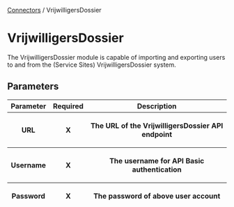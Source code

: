 <a href="javascript:void(0)" class="help-trigger"
data-helpkey="SysPage_Connector">Connectors</a> / VrijwilligersDossier

# VrijwilligersDossier

The VrijwilligersDossier module is capable of importing and exporting
users to and from the (Service Sites) VrijwilligersDossier system.

## Parameters

<table class="table table-bordered">
<thead class="thead-light">
<tr class="header">
<th>Parameter</th>
<th class="text-center">Required</th>
<th>Description</th>
</tr>
<tr class="odd">
<th><p>URL</p></th>
<th><p><strong>X</strong></p></th>
<th><p>The URL of the VrijwilligersDossier API endpoint</p></th>
</tr>
<tr class="header">
<th><p>Username</p></th>
<th><p><strong>X</strong></p></th>
<th><p>The username for API Basic authentication</p></th>
</tr>
<tr class="odd">
<th><p>Password</p></th>
<th><p><strong>X</strong></p></th>
<th><p>The password of above user account</p></th>
</tr>
</thead>
&#10;</table>
